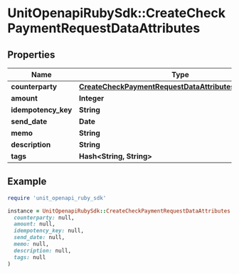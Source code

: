 # UnitOpenapiRubySdk::CreateCheckPaymentRequestDataAttributes

## Properties

| Name | Type | Description | Notes |
| ---- | ---- | ----------- | ----- |
| **counterparty** | [**CreateCheckPaymentRequestDataAttributesCounterparty**](CreateCheckPaymentRequestDataAttributesCounterparty.md) |  |  |
| **amount** | **Integer** |  |  |
| **idempotency_key** | **String** |  |  |
| **send_date** | **Date** |  | [optional] |
| **memo** | **String** |  | [optional] |
| **description** | **String** |  |  |
| **tags** | **Hash&lt;String, String&gt;** |  | [optional] |

## Example

```ruby
require 'unit_openapi_ruby_sdk'

instance = UnitOpenapiRubySdk::CreateCheckPaymentRequestDataAttributes.new(
  counterparty: null,
  amount: null,
  idempotency_key: null,
  send_date: null,
  memo: null,
  description: null,
  tags: null
)
```

